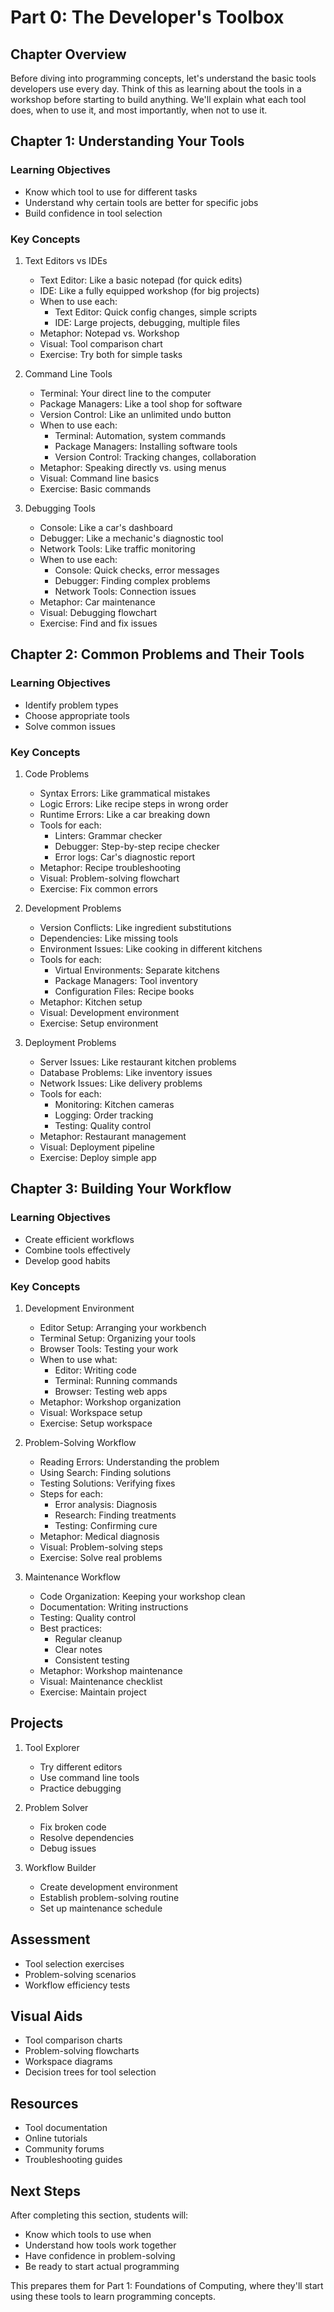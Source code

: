 # Part 0: The Developer's Toolbox

## Chapter Overview
Before diving into programming concepts, let's understand the basic tools developers use every day. Think of this as learning about the tools in a workshop before starting to build anything. We'll explain what each tool does, when to use it, and most importantly, when not to use it.

## Chapter 1: Understanding Your Tools
### Learning Objectives
- Know which tool to use for different tasks
- Understand why certain tools are better for specific jobs
- Build confidence in tool selection

### Key Concepts
1. Text Editors vs IDEs
   - Text Editor: Like a basic notepad (for quick edits)
   - IDE: Like a fully equipped workshop (for big projects)
   - When to use each:
     * Text Editor: Quick config changes, simple scripts
     * IDE: Large projects, debugging, multiple files
   - Metaphor: Notepad vs. Workshop
   - Visual: Tool comparison chart
   - Exercise: Try both for simple tasks

2. Command Line Tools
   - Terminal: Your direct line to the computer
   - Package Managers: Like a tool shop for software
   - Version Control: Like an unlimited undo button
   - When to use each:
     * Terminal: Automation, system commands
     * Package Managers: Installing software tools
     * Version Control: Tracking changes, collaboration
   - Metaphor: Speaking directly vs. using menus
   - Visual: Command line basics
   - Exercise: Basic commands

3. Debugging Tools
   - Console: Like a car's dashboard
   - Debugger: Like a mechanic's diagnostic tool
   - Network Tools: Like traffic monitoring
   - When to use each:
     * Console: Quick checks, error messages
     * Debugger: Finding complex problems
     * Network Tools: Connection issues
   - Metaphor: Car maintenance
   - Visual: Debugging flowchart
   - Exercise: Find and fix issues

## Chapter 2: Common Problems and Their Tools
### Learning Objectives
- Identify problem types
- Choose appropriate tools
- Solve common issues

### Key Concepts
1. Code Problems
   - Syntax Errors: Like grammatical mistakes
   - Logic Errors: Like recipe steps in wrong order
   - Runtime Errors: Like a car breaking down
   - Tools for each:
     * Linters: Grammar checker
     * Debugger: Step-by-step recipe checker
     * Error logs: Car's diagnostic report
   - Metaphor: Recipe troubleshooting
   - Visual: Problem-solving flowchart
   - Exercise: Fix common errors

2. Development Problems
   - Version Conflicts: Like ingredient substitutions
   - Dependencies: Like missing tools
   - Environment Issues: Like cooking in different kitchens
   - Tools for each:
     * Virtual Environments: Separate kitchens
     * Package Managers: Tool inventory
     * Configuration Files: Recipe books
   - Metaphor: Kitchen setup
   - Visual: Development environment
   - Exercise: Setup environment

3. Deployment Problems
   - Server Issues: Like restaurant kitchen problems
   - Database Problems: Like inventory issues
   - Network Issues: Like delivery problems
   - Tools for each:
     * Monitoring: Kitchen cameras
     * Logging: Order tracking
     * Testing: Quality control
   - Metaphor: Restaurant management
   - Visual: Deployment pipeline
   - Exercise: Deploy simple app

## Chapter 3: Building Your Workflow
### Learning Objectives
- Create efficient workflows
- Combine tools effectively
- Develop good habits

### Key Concepts
1. Development Environment
   - Editor Setup: Arranging your workbench
   - Terminal Setup: Organizing your tools
   - Browser Tools: Testing your work
   - When to use what:
     * Editor: Writing code
     * Terminal: Running commands
     * Browser: Testing web apps
   - Metaphor: Workshop organization
   - Visual: Workspace setup
   - Exercise: Setup workspace

2. Problem-Solving Workflow
   - Reading Errors: Understanding the problem
   - Using Search: Finding solutions
   - Testing Solutions: Verifying fixes
   - Steps for each:
     * Error analysis: Diagnosis
     * Research: Finding treatments
     * Testing: Confirming cure
   - Metaphor: Medical diagnosis
   - Visual: Problem-solving steps
   - Exercise: Solve real problems

3. Maintenance Workflow
   - Code Organization: Keeping your workshop clean
   - Documentation: Writing instructions
   - Testing: Quality control
   - Best practices:
     * Regular cleanup
     * Clear notes
     * Consistent testing
   - Metaphor: Workshop maintenance
   - Visual: Maintenance checklist
   - Exercise: Maintain project

## Projects
1. Tool Explorer
   - Try different editors
   - Use command line tools
   - Practice debugging

2. Problem Solver
   - Fix broken code
   - Resolve dependencies
   - Debug issues

3. Workflow Builder
   - Create development environment
   - Establish problem-solving routine
   - Set up maintenance schedule

## Assessment
- Tool selection exercises
- Problem-solving scenarios
- Workflow efficiency tests

## Visual Aids
- Tool comparison charts
- Problem-solving flowcharts
- Workspace diagrams
- Decision trees for tool selection

## Resources
- Tool documentation
- Online tutorials
- Community forums
- Troubleshooting guides

## Next Steps
After completing this section, students will:
- Know which tools to use when
- Understand how tools work together
- Have confidence in problem-solving
- Be ready to start actual programming

This prepares them for Part 1: Foundations of Computing, where they'll start using these tools to learn programming concepts.
